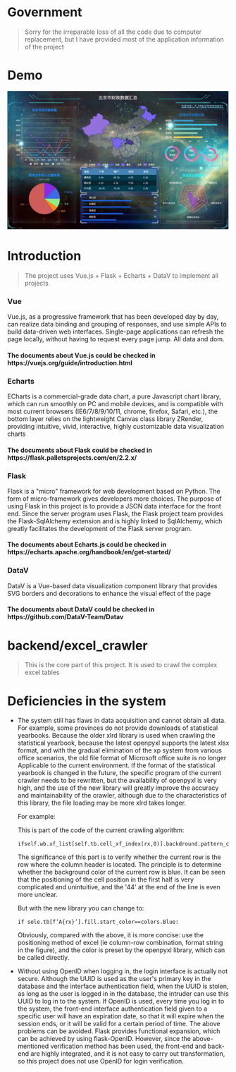 # Government
> Sorry for the irreparable loss of all the code due to computer replacement, but I have provided most of the application information of the project

# Demo
<img alt="" src="./images/display.jpg">

# Introduction
> The project uses Vue.js + Flask + Echarts + DataV to implement all projects
<h3>Vue</h3>
Vue.js, as a progressive framework that has been developed day by day, can realize data binding and grouping of responses, and use simple APIs to build data-driven web interfaces. Single-page applications can refresh the page locally, without having to request every page jump. All data and dom.

<h4> The documents about Vue.js could be checked in https://vuejs.org/guide/introduction.html </h4>

<h3>Echarts</h3>
ECharts is a commercial-grade data chart, a pure Javascript chart library, which can run smoothly on PC and mobile devices, and is compatible with most current browsers (IE6/7/8/9/10/11, chrome, firefox, Safari, etc.), the bottom layer relies on the lightweight Canvas class library ZRender, providing intuitive, vivid, interactive, highly customizable data visualization charts

<h4> The documents about Flask could be checked in https://flask.palletsprojects.com/en/2.2.x/ </h4>

<h3>Flask</h3>
Flask is a "micro" framework for web development based on Python. The form of micro-framework gives developers more choices. The purpose of using Flask in this project is to provide a JSON data interface for the front end. Since the server program uses Flask, the Flask project team provides the Flask-SqlAlchemy extension and is highly linked to SqlAlchemy, which greatly facilitates the development of the Flask server program.

<h4> The documents about Echarts.js could be checked in https://echarts.apache.org/handbook/en/get-started/ </h4>

<h3>DataV</h3>
DataV is a Vue-based data visualization component library that provides SVG borders and decorations to enhance the visual effect of the page

<h4> The documents about DataV could be checked in https://github.com/DataV-Team/Datav </h4>

# backend/excel_crawler
> This is the core part of this project. It is used to crawl the complex excel tables

# Deficiencies in the system
- The system still has flaws in data acquisition and cannot obtain all data. For example, some provinces do not provide downloads of statistical yearbooks. Because the older xlrd library is used when crawling the statistical yearbook, because the latest openpyxl supports the latest xlsx format, and with the gradual elimination of the xp system from various office scenarios, the old file format of Microsoft office suite is no longer Applicable to the current environment. If the format of the statistical yearbook is changed in the future, the specific program of the current crawler needs to be rewritten, but the availability of openpyxl is very high, and the use of the new library will greatly improve the accuracy and maintainability of the crawler, although due to the characteristics of this library, the file loading may be more xlrd takes longer.
  
  For example:
  
  This is part of the code of the current crawling algorithm:
  ```
  ifself.wb.xf_list[self.tb.cell_xf_index(rx,0)].backdround.pattern_colour_index==44
  ```
  The significance of this part is to verify whether the current row is the row where the column header is located. The principle is to determine whether the background color of the current row is blue. It can be seen that the positioning of the cell position in the first half is very complicated and unintuitive, and the '44' at the end of the line is even more unclear. 
  
  But with the new library you can change to:
  ```
  if sele.tb[f’A{rx}’].fill.start_color==colors.Blue:
  ```
  Obviously, compared with the above, it is more concise: use the positioning method of excel (ie column-row combination, format string in the figure), and the color is preset by the openpyxl library, which can be called directly.

- Without using OpenID when logging in, the login interface is actually not secure. Although the UUID is used as the user's primary key in the database and the interface authentication field, when the UUID is stolen, as long as the user is logged in in the database, the intruder can use this UUID to log in to the system. If OpenID is used, every time you log in to the system, the front-end interface authentication field given to a specific user will have an expiration date, so that it will expire when the session ends, or it will be valid for a certain period of time. The above problems can be avoided. Flask provides functional expansion, which can be achieved by using flask-OpenID. However, since the above-mentioned verification method has been used, the front-end and back-end are highly integrated, and it is not easy to carry out transformation, so this project does not use OpenID for login verification.